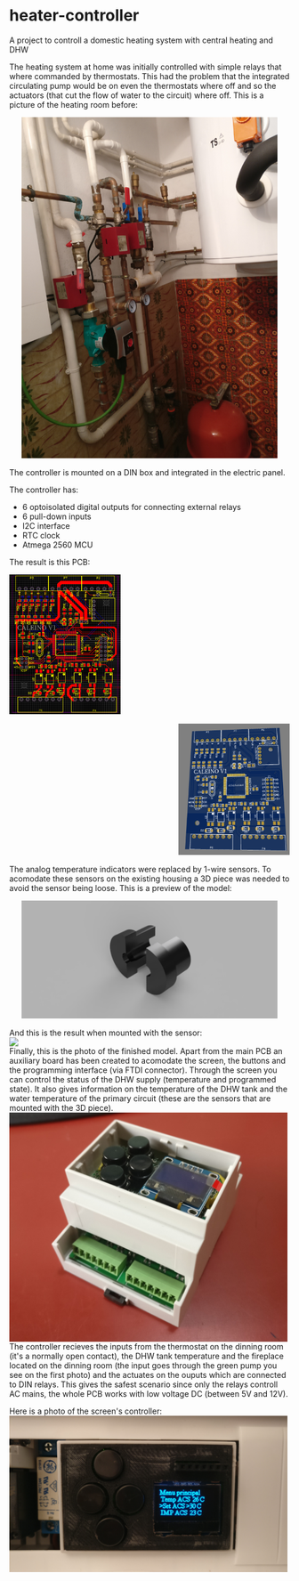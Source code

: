 # heater-controller
A project to controll a domestic heating system with central heating and DHW


The heating system at home was initially controlled with simple relays that where commanded by thermostats. This had the problem that the integrated circulating pump would be on even the thermostats where off and so the actuators (that cut the flow of water to the circuit) where off. This is a picture of the heating room before:


<p align="center">
  <img width="460" src="/images/image1.jpg">
</p>





The controller is mounted on a DIN box and integrated in the electric panel.

The controller has:
* 6 optoisolated  digital outputs for connecting external relays
* 6 pull-down inputs
* I2C interface
* RTC clock
* Atmega 2560 MCU

The result is this PCB:

<p align="left">
  <img width="200" src="/images/image2.png">
</p>
<p align="right">
  <img width="200" src="/images/image3.png">
</p>
<clear: both>
The analog temperature indicators were replaced by 1-wire sensors. To acomodate these sensors on the existing housing a 3D piece was needed to avoid the sensor being loose. This is a preview of the model:

<p align="center">
  <img width="460" src="/images/image4.png">
</p>
And this is the result when mounted with the sensor:
<img src="/images/image5.jpg" width=500 align=left></img>

Finally, this is the photo of the finished model. Apart from the main PCB an auxiliary board has been created to acomodate the screen, the buttons and the programming interface (via FTDI connector). Through the screen you can control the status of the DHW supply (temperature and programmed state). It also gives information on the temperature of the DHW tank and the water temperature of the primary circuit (these are the sensors that are mounted with the 3D piece).
<img src="/images/image6.jpg" width=500 align=left>


The controller recieves the inputs from the thermostat on the dinning room (it's a normally open contact), the DHW tank temperature and the fireplace located on the dinning room (the input goes through the green pump you see on the first photo) and the actuates on the ouputs which are connected to DIN relays. This gives the safest scenario since only the relays controll AC mains, the whole PCB works with low voltage DC (between 5V and 12V).

Here is a photo of the screen's controller:
<img src="/images/image7.jpg" width=500 align=left>






